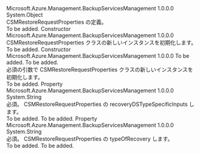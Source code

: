 <Type Name="CSMRestoreRequestProperties" FullName="Microsoft.Azure.Management.BackupServices.Models.CSMRestoreRequestProperties">
  <TypeSignature Language="C#" Value="public class CSMRestoreRequestProperties" />
  <TypeSignature Language="ILAsm" Value=".class public auto ansi beforefieldinit CSMRestoreRequestProperties extends System.Object" />
  <TypeSignature Language="DocId" Value="T:Microsoft.Azure.Management.BackupServices.Models.CSMRestoreRequestProperties" />
  <TypeSignature Language="VB.NET" Value="Public Class CSMRestoreRequestProperties" />
  <TypeSignature Language="F#" Value="type CSMRestoreRequestProperties = class" />
  <AssemblyInfo>
    <AssemblyName>Microsoft.Azure.Management.BackupServicesManagement</AssemblyName>
    <AssemblyVersion>1.0.0.0</AssemblyVersion>
  </AssemblyInfo>
  <Base>
    <BaseTypeName>System.Object</BaseTypeName>
  </Base>
  <Interfaces />
  <Docs>
    <summary>
            CSMRestoreRequestProperties の定義。
            </summary>
    <remarks>To be added.</remarks>
  </Docs>
  <Members>
    <Member MemberName=".ctor">
      <MemberSignature Language="C#" Value="public CSMRestoreRequestProperties ();" />
      <MemberSignature Language="ILAsm" Value=".method public hidebysig specialname rtspecialname instance void .ctor() cil managed" />
      <MemberSignature Language="DocId" Value="M:Microsoft.Azure.Management.BackupServices.Models.CSMRestoreRequestProperties.#ctor" />
      <MemberSignature Language="VB.NET" Value="Public Sub New ()" />
      <MemberType>Constructor</MemberType>
      <AssemblyInfo>
        <AssemblyName>Microsoft.Azure.Management.BackupServicesManagement</AssemblyName>
        <AssemblyVersion>1.0.0.0</AssemblyVersion>
      </AssemblyInfo>
      <Parameters />
      <Docs>
        <summary>
            CSMRestoreRequestProperties クラスの新しいインスタンスを初期化します。
            </summary>
        <remarks>To be added.</remarks>
      </Docs>
    </Member>
    <Member MemberName=".ctor">
      <MemberSignature Language="C#" Value="public CSMRestoreRequestProperties (string typeOfRecovery, string recoveryDSTypeSpecificInputs);" />
      <MemberSignature Language="ILAsm" Value=".method public hidebysig specialname rtspecialname instance void .ctor(string typeOfRecovery, string recoveryDSTypeSpecificInputs) cil managed" />
      <MemberSignature Language="DocId" Value="M:Microsoft.Azure.Management.BackupServices.Models.CSMRestoreRequestProperties.#ctor(System.String,System.String)" />
      <MemberSignature Language="VB.NET" Value="Public Sub New (typeOfRecovery As String, recoveryDSTypeSpecificInputs As String)" />
      <MemberSignature Language="F#" Value="new Microsoft.Azure.Management.BackupServices.Models.CSMRestoreRequestProperties : string * string -&gt; Microsoft.Azure.Management.BackupServices.Models.CSMRestoreRequestProperties" Usage="new Microsoft.Azure.Management.BackupServices.Models.CSMRestoreRequestProperties (typeOfRecovery, recoveryDSTypeSpecificInputs)" />
      <MemberType>Constructor</MemberType>
      <AssemblyInfo>
        <AssemblyName>Microsoft.Azure.Management.BackupServicesManagement</AssemblyName>
        <AssemblyVersion>1.0.0.0</AssemblyVersion>
      </AssemblyInfo>
      <Parameters>
        <Parameter Name="typeOfRecovery" Type="System.String" />
        <Parameter Name="recoveryDSTypeSpecificInputs" Type="System.String" />
      </Parameters>
      <Docs>
        <param name="typeOfRecovery">To be added.</param>
        <param name="recoveryDSTypeSpecificInputs">To be added.</param>
        <summary>
            必須の引数で CSMRestoreRequestProperties クラスの新しいインスタンスを初期化します。
            </summary>
        <remarks>To be added.</remarks>
      </Docs>
    </Member>
    <Member MemberName="RecoveryDSTypeSpecificInputs">
      <MemberSignature Language="C#" Value="public string RecoveryDSTypeSpecificInputs { get; set; }" />
      <MemberSignature Language="ILAsm" Value=".property instance string RecoveryDSTypeSpecificInputs" />
      <MemberSignature Language="DocId" Value="P:Microsoft.Azure.Management.BackupServices.Models.CSMRestoreRequestProperties.RecoveryDSTypeSpecificInputs" />
      <MemberSignature Language="VB.NET" Value="Public Property RecoveryDSTypeSpecificInputs As String" />
      <MemberSignature Language="F#" Value="member this.RecoveryDSTypeSpecificInputs : string with get, set" Usage="Microsoft.Azure.Management.BackupServices.Models.CSMRestoreRequestProperties.RecoveryDSTypeSpecificInputs" />
      <MemberType>Property</MemberType>
      <AssemblyInfo>
        <AssemblyName>Microsoft.Azure.Management.BackupServicesManagement</AssemblyName>
        <AssemblyVersion>1.0.0.0</AssemblyVersion>
      </AssemblyInfo>
      <ReturnValue>
        <ReturnType>System.String</ReturnType>
      </ReturnValue>
      <Docs>
        <summary>
            必須。 CSMRestoreRequestProperties の recoveryDSTypeSpecificInputs します。
            </summary>
        <value>To be added.</value>
        <remarks>To be added.</remarks>
      </Docs>
    </Member>
    <Member MemberName="TypeOfRecovery">
      <MemberSignature Language="C#" Value="public string TypeOfRecovery { get; set; }" />
      <MemberSignature Language="ILAsm" Value=".property instance string TypeOfRecovery" />
      <MemberSignature Language="DocId" Value="P:Microsoft.Azure.Management.BackupServices.Models.CSMRestoreRequestProperties.TypeOfRecovery" />
      <MemberSignature Language="VB.NET" Value="Public Property TypeOfRecovery As String" />
      <MemberSignature Language="F#" Value="member this.TypeOfRecovery : string with get, set" Usage="Microsoft.Azure.Management.BackupServices.Models.CSMRestoreRequestProperties.TypeOfRecovery" />
      <MemberType>Property</MemberType>
      <AssemblyInfo>
        <AssemblyName>Microsoft.Azure.Management.BackupServicesManagement</AssemblyName>
        <AssemblyVersion>1.0.0.0</AssemblyVersion>
      </AssemblyInfo>
      <ReturnValue>
        <ReturnType>System.String</ReturnType>
      </ReturnValue>
      <Docs>
        <summary>
            必須。 CSMRestoreRequestProperties の typeOfRecovery します。
            </summary>
        <value>To be added.</value>
        <remarks>To be added.</remarks>
      </Docs>
    </Member>
  </Members>
</Type>